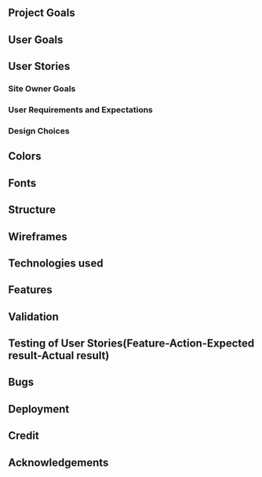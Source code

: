 ## Project Goals

## User Goals

## User Stories

### Site Owner Goals

### User Requirements and Expectations

### Design Choices

## Colors

## Fonts

## Structure

##  Wireframes

## Technologies used

## Features

## Validation

## Testing of User Stories(Feature-Action-Expected result-Actual result)

## Bugs

## Deployment

## Credit

## Acknowledgements
